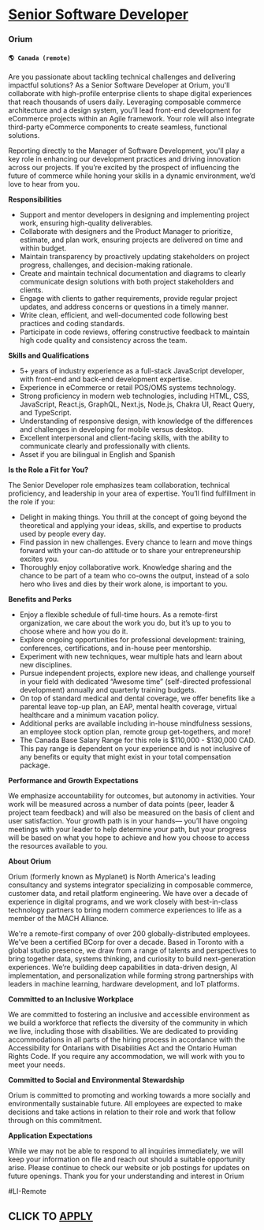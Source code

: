 # [Senior Software Developer ](https://www.remotewlb.com/apply/senior-software-developer-130538)  
### Orium  
#### `🌎 Canada (remote)`  

Are you passionate about tackling technical challenges and delivering impactful solutions? As a Senior Software Developer at Orium, you'll collaborate with high-profile enterprise clients to shape digital experiences that reach thousands of users daily. Leveraging composable commerce architecture and a design system, you’ll lead front-end development for eCommerce projects within an Agile framework. Your role will also integrate third-party eCommerce components to create seamless, functional solutions.

Reporting directly to the Manager of Software Development, you'll play a key role in enhancing our development practices and driving innovation across our projects. If you’re excited by the prospect of influencing the future of commerce while honing your skills in a dynamic environment, we’d love to hear from you.

**Responsibilities**

  * Support and mentor developers in designing and implementing project work, ensuring high-quality deliverables. 
  * Collaborate with designers and the Product Manager to prioritize, estimate, and plan work, ensuring projects are delivered on time and within budget.
  * Maintain transparency by proactively updating stakeholders on project progress, challenges, and decision-making rationale.
  * Create and maintain technical documentation and diagrams to clearly communicate design solutions with both project stakeholders and clients.
  * Engage with clients to gather requirements, provide regular project updates, and address concerns or questions in a timely manner.
  * Write clean, efficient, and well-documented code following best practices and coding standards.
  * Participate in code reviews, offering constructive feedback to maintain high code quality and consistency across the team.

**Skills and Qualifications**

  * 5+ years of industry experience as a full-stack JavaScript developer, with front-end and back-end development expertise.
  * Experience in eCommerce or retail POS/OMS systems technology.
  * Strong proficiency in modern web technologies, including HTML, CSS, JavaScript, React.js, GraphQL, Next.js, Node.js, Chakra UI, React Query, and TypeScript.
  * Understanding of responsive design, with knowledge of the differences and challenges in developing for mobile versus desktop.
  * Excellent interpersonal and client-facing skills, with the ability to communicate clearly and professionally with clients.
  * Asset if you are bilingual in English and Spanish

**Is the Role a Fit for You?**

The Senior Developer role emphasizes team collaboration, technical proficiency, and leadership in your area of expertise. You’ll find fulfillment in the role if you:

  * Delight in making things. You thrill at the concept of going beyond the theoretical and applying your ideas, skills, and expertise to products used by people every day.
  * Find passion in new challenges. Every chance to learn and move things forward with your can-do attitude or to share your entrepreneurship excites you.
  * Thoroughly enjoy collaborative work. Knowledge sharing and the chance to be part of a team who co-owns the output, instead of a solo hero who lives and dies by their work alone, is important to you.

**Benefits and Perks**

  * Enjoy a flexible schedule of full-time hours. As a remote-first organization, we care about the work you do, but it’s up to you to choose where and how you do it. 
  * Explore ongoing opportunities for professional development: training, conferences, certifications, and in-house peer mentorship. 
  * Experiment with new techniques, wear multiple hats and learn about new disciplines. 
  * Pursue independent projects, explore new ideas, and challenge yourself in your field with dedicated “Awesome time” (self-directed professional development) annually and quarterly training budgets. 
  * On top of standard medical and dental coverage, we offer benefits like a parental leave top-up plan, an EAP, mental health coverage, virtual healthcare and a minimum vacation policy. 
  * Additional perks are available including in-house mindfulness sessions, an employee stock option plan, remote group get-togethers, and more!
  * The Canada Base Salary Range for this role is $110,000 - $130,000 CAD. This pay range is dependent on your experience and is not inclusive of any benefits or equity that might exist in your total compensation package.

**Performance and Growth Expectations**

We emphasize accountability for outcomes, but autonomy in activities. Your work will be measured across a number of data points (peer, leader & project team feedback) and will also be measured on the basis of client and user satisfaction. Your growth path is in your hands— you’ll have ongoing meetings with your leader to help determine your path, but your progress will be based on what you hope to achieve and how you choose to access the resources available to you.

**About Orium**

Orium (formerly known as Myplanet) is North America's leading consultancy and systems integrator specializing in composable commerce, customer data, and retail platform engineering. We have over a decade of experience in digital programs, and we work closely with best-in-class technology partners to bring modern commerce experiences to life as a member of the MACH Alliance.

We're a remote-first company of over 200 globally-distributed employees. We've been a certified BCorp for over a decade. Based in Toronto with a global studio presence, we draw from a range of talents and perspectives to bring together data, systems thinking, and curiosity to build next-generation experiences. We’re building deep capabilities in data-driven design, AI implementation, and personalization while forming strong partnerships with leaders in machine learning, hardware development, and IoT platforms.

**Committed to an Inclusive Workplace**

We are committed to fostering an inclusive and accessible environment as we build a workforce that reflects the diversity of the community in which we live, including those with disabilities. We are dedicated to providing accommodations in all parts of the hiring process in accordance with the Accessibility for Ontarians with Disabilities Act and the Ontario Human Rights Code. If you require any accommodation, we will work with you to meet your needs.

**Committed to Social and Environmental Stewardship**

Orium is committed to promoting and working towards a more socially and environmentally sustainable future. All employees are expected to make decisions and take actions in relation to their role and work that follow through on this commitment.

**Application Expectations**

While we may not be able to respond to all inquiries immediately, we will keep your information on file and reach out should a suitable opportunity arise. Please continue to check our website or job postings for updates on future openings. Thank you for your understanding and interest in Orium

#LI-Remote

  
## CLICK TO [APPLY](https://www.remotewlb.com/apply/senior-software-developer-130538)

